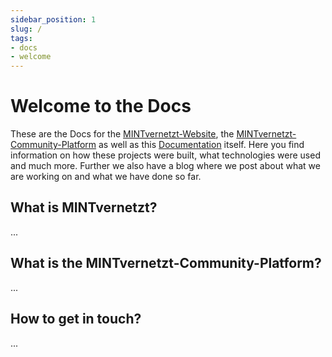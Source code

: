 ```yaml
---
sidebar_position: 1
slug: /
tags:
- docs
- welcome
---
```


# Welcome to the Docs

These are the Docs for the [MINTvernetzt-Website](https://www.mint-vernetzt.de/), the [MINTvernetzt-Community-Platform](https://www.mint-vernetzt-community.de/) as well
as this [Documentation](https://developer.mint-vernetzt.de) itself. Here you find information on how these projects were built, what technologies were used and much more.
Further we also have a blog where we post about what we are working on and what we have done so far.

## What is MINTvernetzt?

...

## What is the MINTvernetzt-Community-Platform?

...

## How to get in touch?

...
